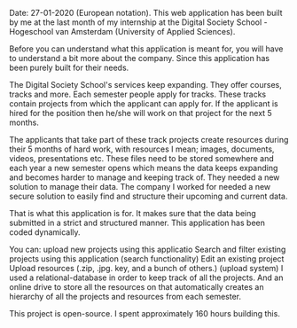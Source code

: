 Date: 27-01-2020 (European notation). This web application has been built by me at the last month of my internship at the Digital Society School - Hogeschool van Amsterdam (University of Applied Sciences).

Before you can understand what this application is meant for, you will have to understand a bit more about the company. Since this application has been purely built for their needs.

The Digital Society School's services keep expanding. They offer courses, tracks and more. Each semester people apply for tracks. These tracks contain projects from which the applicant can apply for. If the applicant is hired for the position then he/she will work on that project for the next 5 months.

The applicants that take part of these track projects create resources during their 5 months of hard work, with resources I mean; images, documents, videos, presentations etc. These files need to be stored somewhere and each year a new semester opens which means the data keeps expanding and becomes harder to manage and keeping track of. They needed a new solution to manage their data. The company I worked for needed a new secure solution to easily find and structure their upcoming and current data.

That is what this application is for. It makes sure that the data being submitted in a strict and structured manner. This application has been coded dynamically. 

You can:
upload new projects using this applicatio
Search and filter existing projects using this application (search functionality)
Edit an existing project
Upload resources (.zip, .jpg. key, and a bunch of others.) (upload system)
I used a relational-database in order to keep track of all the projects. And an online drive to store all the resources on that automatically creates an hierarchy of all the projects and resources from each semester.

This project is open-source. I spent approximately 160 hours building this.
